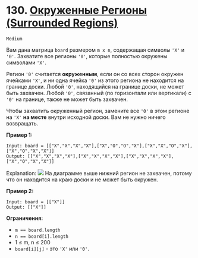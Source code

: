 # 130. [Окруженные Регионы (Surrounded Regions)](https://leetcode.com/problems/surrounded-regions/description/)

`Medium`

Вам дана матрица `board` размером `m x n`, содержащая символы `'X'` и `'0'`. Захватите все регионы `'0'`, которые полностью окружены символами `'X'`.

Регион `'0'` считается **окруженным**, если он со всех сторон окружен ячейками `'X'`, и ни одна ячейка `'0'` из этого региона не находится на границе доски. Любой `'0'`, находящийся на границе доски, не может быть захвачен. Любой `'0'`, связанный (по горизонтали или вертикали) с `'0'` на границе, также не может быть захвачен.

Чтобы захватить окруженный регион, замените все `'0'` в этом регионе на `'X'` **на месте** внутри исходной доски. Вам не нужно ничего возвращать.

**Пример 1:**
```
Input: board = [["X","X","X","X"],["X","O","O","X"],["X","X","O","X"],["X","O","X","X"]]
Output: [["X","X","X","X"],["X","X","X","X"],["X","X","X","X"],["X","O","X","X"]]
```
Explanation:
![](https://assets.leetcode.com/uploads/2021/02/19/xogrid.jpg)
На диаграмме выше нижний регион не захвачен, потому что он находится на краю доски и не может быть окружен.

**Пример 2:**
```
Input: board = [["X"]]
Output: [["X"]]
```

**Ограничения:**

*   `m == board.length`
*   `n == board[i].length`
*   1 ≤ m, n ≤ 200
*   `board[i][j]` - это `'X'` или `'0'`.
